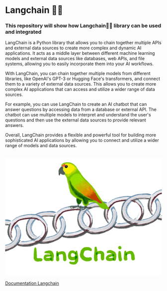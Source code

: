 # Langchain 🦜🔗
### This repository will show how Langchain🦜🔗 library can be used and integrated


LangChain is a Python library that allows you to chain together multiple APIs and external data sources to create more complex and dynamic AI applications. It acts as a middle layer between different machine learning models and external data sources like databases, web APIs, and file systems, allowing you to easily incorporate them into your AI workflows.

With LangChain, you can chain together multiple models from different libraries, like OpenAI's GPT-3 or Hugging Face's transformers, and connect them to a variety of external data sources. This allows you to create more complex AI applications that can access and utilize a wider range of data sources.

For example, you can use LangChain to create an AI chatbot that can answer questions by accessing data from a database or external API. The chatbot can use multiple models to interpret and understand the user's questions and then use the external data sources to provide relevant answers.

Overall, LangChain provides a flexible and powerful tool for building more sophisticated AI applications by allowing you to connect and utilize a wider range of models and data sources.

<br>
<img src="data/langchain_drawing.jpeg" alt="Langchain image" width="1200"/>

[Documentation Langchain](https://python.langchain.com/en/latest/index.html)
